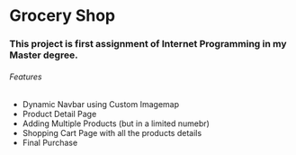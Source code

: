 # Grocery Shop

<h3>This project is first assignment of Internet Programming in my Master degree.</h3>
<h6>Features</h6>
<ul>
<li>Dynamic Navbar using Custom Imagemap</li>
<li>Product Detail Page</li>
<li>Adding Multiple Products (but in a limited numebr)</li>
<li>Shopping Cart Page with all the products details</li>
<li>Final Purchase</li>
</ul>